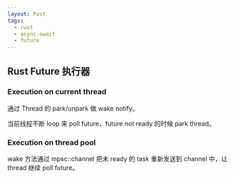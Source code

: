 ```yaml
---
layout: Post
tags:
  - rust
  - async-await
  - future
---
```



## Rust Future 执行器

### Execution on current thread ###

通过 Thread 的 park/unpark 做 wake notify。

当前线程不断 loop 来 poll future，future not ready 的时候 park thread。

### Execution on thread pool ###

wake 方法通过 mpsc::channel 把未 ready 的 task 重新发送到 channel 中，让 thread 继续 poll future。
